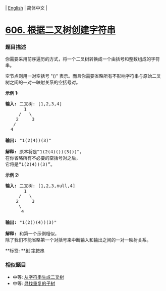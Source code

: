 | [English](README_EN.md) | 简体中文 |

# [606. 根据二叉树创建字符串](https://leetcode-cn.com/problems/construct-string-from-binary-tree)
 ### 题目描述
<p>你需要采用前序遍历的方式，将一个二叉树转换成一个由括号和整数组成的字符串。</p>

<p>空节点则用一对空括号 &quot;()&quot; 表示。而且你需要省略所有不影响字符串与原始二叉树之间的一对一映射关系的空括号对。</p>

<p><strong>示例 1:</strong></p>

<pre>
<strong>输入:</strong> 二叉树: [1,2,3,4]
       1
     /   \
    2     3
   /    
  4     

<strong>输出:</strong> &quot;1(2(4))(3)&quot;

<strong>解释:</strong> 原本将是&ldquo;1(2(4)())(3())&rdquo;，
在你省略所有不必要的空括号对之后，
它将是&ldquo;1(2(4))(3)&rdquo;。
</pre>

<p><strong>示例 2:</strong></p>

<pre>
<strong>输入:</strong> 二叉树: [1,2,3,null,4]
       1
     /   \
    2     3
     \  
      4 

<strong>输出:</strong> &quot;1(2()(4))(3)&quot;

<strong>解释:</strong> 和第一个示例相似，
除了我们不能省略第一个对括号来中断输入和输出之间的一对一映射关系。
</pre>

**标签:	**[树](https://leetcode-cn.com/tag/tree) [字符串](https://leetcode-cn.com/tag/string) 
 ### 相似题目
- 中等:	[从字符串生成二叉树](https://leetcode-cn.com/problems/construct-binary-tree-from-string) 
- 中等:	[寻找重复的子树](https://leetcode-cn.com/problems/find-duplicate-subtrees) 
